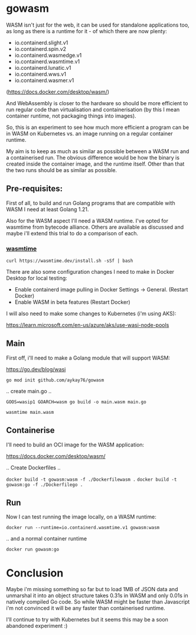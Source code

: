 # gowasm

WASM isn't just for the web, it can be used for standalone applications too, as long as there is a runtime for it - of which there are now plenty:

- io.containerd.slight.v1
- io.containerd.spin.v2
- io.containerd.wasmedge.v1
- io.containerd.wasmtime.v1
- io.containerd.lunatic.v1
- io.containerd.wws.v1
- io.containerd.wasmer.v1

(https://docs.docker.com/desktop/wasm/)

And WebAssembly is closer to the hardware so should be more efficient to run regular code than virtualisation and containerisation (by this I mean container runtime, not packaging things into images).

So, this is an experiment to see how much more efficient a program can be in WASM on Kubernetes vs. an image running on a regular container runtime.

My aim is to keep as much as similar as possible between a WASM run and a containerised run. The obvious difference would be how the binary is created inside the container image, and the runtime itself. Other than that the two runs should be as similar as possible.

## Pre-requisites:

First of all, to build and run Golang programs that are compatible with WASM I need at least Golang 1.21.

Also for the WASM aspect I'll need a WASM runtime. I've opted for wasmtime from bytecode alliance. Others are available as discussed and maybe i'll extend this trial to do a comparison of each.

### [wasmtime](https://github.com/bytecodealliance/wasmtime)
`curl https://wasmtime.dev/install.sh -sSf | bash`

There are also some configuration changes I need to make in Docker Desktop for local testing:

- Enable containerd image pulling in Docker Settings -> General. (Restart Docker)
- Enable WASM in beta features (Restart Docker)

I will also need to make some changes to Kubernetes (i'm using AKS):

https://learn.microsoft.com/en-us/azure/aks/use-wasi-node-pools

## Main

First off, i'll need to make a Golang module that will support WASM:

https://go.dev/blog/wasi

`go mod init github.com/aykay76/gowasm`

.. create main.go ..

`GOOS=wasip1 GOARCH=wasm go build -o main.wasm main.go`

`wasmtime main.wasm`

## Containerise

I'll need to build an OCI image for the WASM application:

https://docs.docker.com/desktop/wasm/

.. Create Dockerfiles .. 

`docker build -t gowasm:wasm -f ./Dockerfilewasm .`
`docker build -t gowasm:go -f ./Dockerfilego .`

## Run

Now I can test running the image locally, on a WASM runtime:

`docker run --runtime=io.containerd.wasmtime.v1 gowasm:wasm`

.. and a normal container runtime

`docker run gowasm:go`

# Conclusion

Maybe i'm missing something so far but to load 1MB of JSON data and unmarshal it into an object structure takes 0.31s in WASM and only 0.01s in natively compiled Go code. So while WASM might be faster than Javascript i'm not convinced it will be any faster than containerised runtime.

I'll continue to try with Kubernetes but it seems this may be a soon abandoned experiment :)